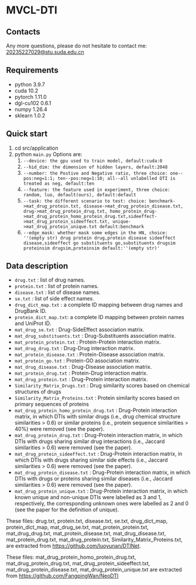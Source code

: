 # MVCL-DTI

## Contacts

Any more questions, please do not hesitate to contact me: 20235227029@stu.suda.edu.cn

## Requirements

* python 3.9.7
* cuda 10.2
* pytorch 1.11.0
* dgl-cu102 0.6.1
* numpy 1.26.4
* sklearn 1.0.2

## Quick start

1. cd src/application
2. python `main.py` Options are:
   1. `--device: the gpu used to train model, default:cuda:0`
   2. `--hid_dim: the dimension of hidden layers, default:2048`
   3. `--number: the Postive and Negative ratio, three choice: one--pos:neg=1:1; ten--pos:neg=1:10; all--all unlabelled DTI is treated as neg, default:ten`
   4. `--feature: the feature used in experiment, three choice: random, luo, default(ours), default:default`
   5. `--task: the different scenario to test: choice: benchmark->mat_drug_protein.txt, disease->mat_drug_protein_disease.txt, drug->mat_drug_protein_drug.txt, homo_protein_drug->mat_drug_protein_homo_protein_drug.txt,sideeffect->mat_drug_protein_sideeffect.txt, unique->mat_drug_protein_unique.txt default:benchmark`
   6. `--edge_mask: whether mask some edges in the HN, choice: ''(empty str) drug protein drug,protein disease sideeffect disease,sideeffect go substituents go,substituents drugsim proteinsim drugsim,proteinsim default:''(empty str)'`


## Data description

* `drug.txt` : list of drug names.
* `protein.txt` : list of protein names.
* `disease.txt` : list of disease names.
* `se.txt` : list of side effect names.
* `drug_dict_map.txt` : a complete ID mapping between drug names and DrugBank ID.
* `protein_dict_map.txt`: a complete ID mapping between protein names and UniProt ID.
* `mat_drug_se.txt` : Drug-SideEffect association matrix.
* `mat_drug_substituents.txt` : Drug-Substituents association matrix.
* `mat_protein_protein.txt` : Protein-Protein interaction matrix.
* `mat_drug_drug.txt` : Drug-Drug interaction matrix.
* `mat_protein_disease.txt` : Protein-Disease association matrix.
* `mat_protein_go.txt` : Protein-GO association matrix.
* `mat_drug_disease.txt` : Drug-Disease association matrix.
* `mat_protein_drug.txt` : Protein-Drug interaction matrix.
* `mat_drug_protein.txt` : Drug-Protein interaction matrix.
* `Similarity_Matrix_Drugs.txt` : Drug similarity scores based on chemical structures of drugs
* `Similarity_Matrix_Proteins.txt` : Protein similarity scores based on primary sequences of proteins
* `mat_drug_protein_homo_protein_drug.txt` : Drug-Protein interaction matrix, in which DTIs with similar drugs (i.e., drug chemical structure similarities > 0.6) or similar proteins (i.e., protein sequence similarities > 40%) were removed (see the paper). 
* `mat_drug_protein_drug.txt` : Drug-Protein interaction matrix, in which DTIs with drugs sharing similar drug interactions (i.e., Jaccard similarities > 0.6) were removed (see the paper). 
* `mat_drug_protein_sideeffect.txt` : Drug-Protein interaction matrix, in which DTIs with drugs sharing similar side effects (i.e., Jaccard similarities > 0.6) were removed (see the paper). 
* `mat_drug_protein_disease.txt` : Drug-Protein interaction matrix, in which DTIs with drugs or proteins sharing similar diseases (i.e., Jaccard similarities > 0.6) were removed (see the paper). 
* `mat_drug_protein_unique.txt` : Drug-Protein interaction matrix, in which known unique and non-unique DTIs were labelled as 3 and 1, respectively, the corresponding unknown ones were labelled as 2 and 0 (see the paper for the definition of unique). 

These files: drug.txt, protein.txt, disease.txt, se.txt, drug_dict_map, protein_dict_map, mat_drug_se.txt, mat_protein_protein.txt, mat_drug_drug.txt, mat_protein_disease.txt, mat_drug_disease.txt, mat_protein_drug.txt, mat_drug_protein.txt, Similarity_Matrix_Proteins.txt, are extracted from https://github.com/luoyunan/DTINet.

These files: mat_drug_protein_homo_protein_drug.txt, mat_drug_protein_drug.txt, mat_drug_protein_sideeffect.txt, mat_drug_protein_disease.txt, mat_drug_protein_unique.txt are extracted from https://github.com/FangpingWan/NeoDTI